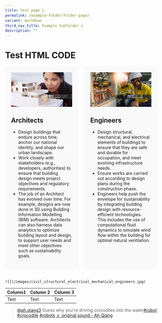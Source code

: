 ```yaml
---
title: test page 1
permalink: /example-folder/folder-page/
variant: markdown
third_nav_title: Example Subfolder 1
description: ""
---
```

# Test HTML CODE

<div style="display: flex; flex-wrap: wrap; justify-content: space-between;">
    <div style="width: 48%; padding: 20px; box-sizing: border-box; margin-bottom: 20px; background-color: #f9f9f9; border-radius: 5px;">
      <img alt="Architects" src="/images/architects.jpg">
      <h2>Architects</h2>
      <ul>
        <li>Design buildings that endure across time, anchor our national identity, and shape our urban landscape.</li>
        <li>Work closely with stakeholders (e.g., developers, authorities) to ensure that building design meets project objectives and regulatory requirements.</li>
        <li>The job of an Architect has evolved over time. For example, designs are now done in 3D using Building Information Modelling (BIM) software. Architects can also harness data analytics to optimize building layout and design, to support user needs and meet other objectives such as sustainability goals.</li>
      </ul>
    </div>
    <div style="width: 48%; padding: 20px; box-sizing: border-box; margin-bottom: 20px; background-color: #f9f9f9; border-radius: 5px;">
      <img alt="Engineers" src="/images/civil_structural_electrical_mechanical_engineers.jpg">
      <h2>Engineers</h2>
      <ul>
        <li>Design structural, mechanical, and electrical elements of buildings to ensure that they are safe and durable for occupation, and meet evolving infrastructure needs.</li>
        <li>Ensure works are carried out according to design plans during the construction phase.</li>
        <li>Engineers help push the envelope for sustainability by integrating building design with resource-efficient technologies. This includes the use of computational fluid dynamics to simulate wind flow within the building for optimal natural ventilation.</li>
      </ul>
    </div>
  </div>
  <style>
    @media screen and (max-width: 600px) {
      div[style*="width: 48%"] {
        width: 100% !important;
      }
    }
  </style>
	
	![](/images/civil_structural_electrical_mechanical_engineers.jpg)
	
	

| Column1| Column 2 | Column 3 |
| -------- | -------- | -------- |
| Text     | Text     | Text     |




<blockquote style="max-width: 605px;min-width: 325px;" data-video-id="7379985610288811271" cite="https://www.tiktok.com/@ah.qiang3/video/7379985610288811271" class="tiktok-embed"> <section> <a href="https://www.tiktok.com/@ah.qiang3?refer=embed" title="@ah.qiang3" target="_blank">@ah.qiang3</a> Guess why you're driving crocodiles into the water<a href="https://www.tiktok.com/tag/robot?refer=embed" target="_blank" title="robot">#robot</a> <a href="https://www.tiktok.com/tag/crocodile?refer=embed" target="_blank" title="crocodile">#crocodile</a> <a href="https://www.tiktok.com/tag/robots?refer=embed" target="_blank" title="robots">#robots</a> <a href="https://www.tiktok.com/music/original-sound-7379985648709405441?refer=embed" title="♬ original sound - Ah Qiang" target="_blank">♬ original sound - Ah Qiang</a> </section> </blockquote> 